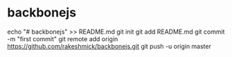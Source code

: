 # backbonejs
echo "# backbonejs" >> README.md
git init
git add README.md
git commit -m "first commit"
git remote add origin https://github.com/rakeshmick/backbonejs.git
git push -u origin master
